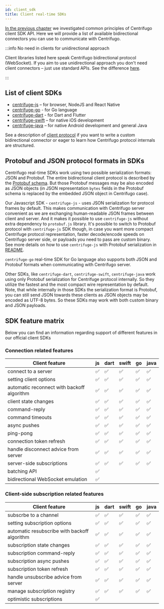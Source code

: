 ```yaml
---
id: client_sdk
title: Client real-time SDKs
---
```


[In the previous chapter](./client_api.md) we investigated common principles of Centrifugo client SDK API. Here we will provide a list of available bidirectional connectors you can use to communicate with Centrifugo.

:::info No need in clients for unidirectional approach

Client libraries listed here speak Centrifugo bidirectional protocol (WebSocket). If you aim to use unidirectional approach you don't need client connectors – just use standard APIs. See the difference [here](./overview.md).

:::

## List of client SDKs

* [centrifuge-js](https://github.com/centrifugal/centrifuge-js) – for browser, NodeJS and React Native
* [centrifuge-go](https://github.com/centrifugal/centrifuge-go) - for Go language
* [centrifuge-dart](https://github.com/centrifugal/centrifuge-dart) - for Dart and Flutter
* [centrifuge-swift](https://github.com/centrifugal/centrifuge-swift) – for native iOS development
* [centrifuge-java](https://github.com/centrifugal/centrifuge-java) – for native Android development and general Java

See a description of [client protocol](./client_protocol.md) if you want to write a custom bidirectional connector or eager to learn how Centrifugo protocol internals are structured.

## Protobuf and JSON protocol formats in SDKs

Centrifugo real-time SDKs work using two possible serialization formats: JSON and Protobuf. The entire bidirectional client protocol is described by the [Protobuf schema](https://github.com/centrifugal/protocol/blob/master/definitions/client.proto). But those Protobuf messages may be also encoded as JSON objects (in JSON representation `bytes` fields in the Protobuf schema is replaced by the embedded JSON object in Centrifugo case).

Our Javascript SDK - `centrifuge-js` - uses JSON serialization for protocol frames by default. This makes communication with Centrifugo server convenient as we are exchanging human-readable JSON frames between client and server. And it makes it possible to use `centrifuge-js` without extra dependency to `protobuf.js` library. It's possible to switch to Protobuf protocol with `centrifuge-js` SDK though, in case you want more compact Centrifuge protocol representation, faster decode/encode speeds on Centrifugo server side, or payloads you need to pass are custom binary. See more details on how to use `centrifuge-js` with Protobuf serialization in [README](https://github.com/centrifugal/centrifuge-js#protobuf-support).

`centrifuge-go` real-time SDK for Go language also supports both JSON and Protobuf formats when communicating with Centrifugo server.

Other SDKs, like `centrifuge-dart`, `centrifuge-swift`, `centrifuge-java` work using only Protobuf serialization for Centrifuge protocol internally. So they utilize the fastest and the most compact wire representation by default. Note, that while internally in those SDKs the serialization format is Protobuf, you can still send JSON towards these clients as JSON objects may be encoded as UTF-8 bytes. So these SDKs may work with both custom binary and JSON payloads.

## SDK feature matrix

Below you can find an information regarding support of different features in our official client SDKs

### Connection related features

<div class="features">

| Client feature  | js  | dart | swift | go | java |
| ------ | ------ | ------ | ------- | ------- | ------- |
| connect to a server | ✅ | ✅  |  ✅  | ✅  |  ✅  |
| setting client options | ✅ | ✅  |  ✅  | ✅  |  ✅  |
| automatic reconnect with backoff algorithm  | ✅  | ✅  | ✅ | ✅  |  ✅  |
| client state changes  | ✅  |  ✅  |  ✅  | ✅  |  ✅  |
| command-reply  | ✅  |  ✅  |  ✅  | ✅  |  ✅  |
| command timeouts  | ✅  | ✅  | ✅ | ✅  |  ✅  |
| async pushes  | ✅  |  ✅  |  ✅  | ✅  |  ✅  |
| ping-pong  | ✅  |  ✅  |  ✅  | ✅  |  ✅  |
| connection token refresh  | ✅  |  ✅  |  ✅  | ✅  |  ✅  |
| handle disconnect advice from server  | ✅  |  ✅  |  ✅  | ✅  |  ✅  |
| server-side subscriptions  | ✅  |  ✅  |  ✅  | ✅  |  ✅  |
| batching API  | ✅  |    |    |   |    |
| bidirectional WebSocket emulation  | ✅  |    |    |   |    |

</div>

### Client-side subscription related features

<div class="features">

| Client feature  | js  | dart | swift | go | java |
| ------- | ------- | ------- | ------- | ------- | ------- |
| subscrbe to a channel  | ✅  | ✅  | ✅ | ✅  |  ✅  |
| setting subscription options  | ✅  | ✅  | ✅ | ✅  |  ✅  |
| automatic resubscribe with backoff algorithm  | ✅  | ✅  | ✅ | ✅  |  ✅  |
| subscription state changes  | ✅  |  ✅  |  ✅  | ✅  |  ✅  |
| subscription command-reply  | ✅  |  ✅  |  ✅  | ✅  |  ✅  |
| subscription async pushes  | ✅  |  ✅  |  ✅  | ✅  |  ✅  |
| subscription token refresh  | ✅  |  ✅  |  ✅  | ✅  |  ✅  |
| handle unsubscribe advice from server  | ✅  |  ✅  |  ✅  | ✅  |  ✅  |
| manage subscription registry  | ✅  |  ✅  |  ✅  | ✅  |  ✅  |
| optimistic subscriptions  | ✅  |    |    |   |    |

</div>
